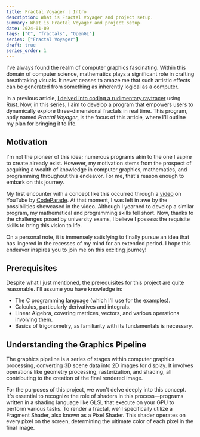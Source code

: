```yaml
---
title: Fractal Voyager | Intro
description: What is Fractal Voyager and project setup.
summary: What is Fractal Voyager and project setup.
date: 2024-01-09
tags: ["C", "fractals", "OpenGL"]
series: ["Fractal Voyager"]
draft: true
series_order: 1
---
```


I've always found the realm of computer graphics fascinating. Within this domain of computer science, mathematics plays a significant role in crafting breathtaking visuals. It never ceases to amaze me that such artistic effects can be generated from something as inherently logical as a computer.

In a previous article, [I delved into coding a rudimentary raytracer](../rusty_raytracing/) using Rust. Now, in this series, I aim to develop a program that empowers users to dynamically explore three-dimensional fractals in real time. This program, aptly named *Fractal Voyager*, is the focus of this article, where I'll outline my plan for bringing it to life.

## Motivation

I'm not the pioneer of this idea; numerous programs akin to the one I aspire to create already exist. However, my motivation stems from the prospect of acquiring a wealth of knowledge in computer graphics, mathematics, and programming throughout this endeavor. For me, that's reason enough to embark on this journey.

My first encounter with a concept like this occurred through a [video](https://www.youtube.com/watch?v=N8WWodGk9-g&t=188s) on YouTube by [CodeParade](https://www.youtube.com/c/CodeParade). At that moment, I was left in awe by the possibilities showcased in the video. Although I yearned to develop a similar program, my mathematical and programming skills fell short. Now, thanks to the challenges posed by university exams, I believe I possess the requisite skills to bring this vision to life.

On a personal note, it is immensely satisfying to finally pursue an idea that has lingered in the recesses of my mind for an extended period. I hope this endeavor inspires you to join me on this exciting journey!

## Prerequisites

Despite what I just mentioned, the prerequisites for this project are quite reasonable. I'll assume you have knowledge in:

- The C programming language (which I'll use for the examples).
- Calculus, particularly derivatives and integrals.
- Linear Algebra, covering matrices, vectors, and various operations involving them.
- Basics of trigonometry, as familiarity with its fundamentals is necessary.

## Understanding the Graphics Pipeline

The graphics pipeline is a series of stages within computer graphics processing, converting 3D scene data into 2D images for display. It involves operations like geometry processing, rasterization, and shading, all contributing to the creation of the final rendered image.

For the purposes of this project, we won't delve deeply into this concept. It's essential to recognize the role of shaders in this process—programs written in a shading language like GLSL that execute on your GPU to perform various tasks. To render a fractal, we'll specifically utilize a Fragment Shader, also known as a Pixel Shader. This shader operates on every pixel on the screen, determining the ultimate color of each pixel in the final image.




